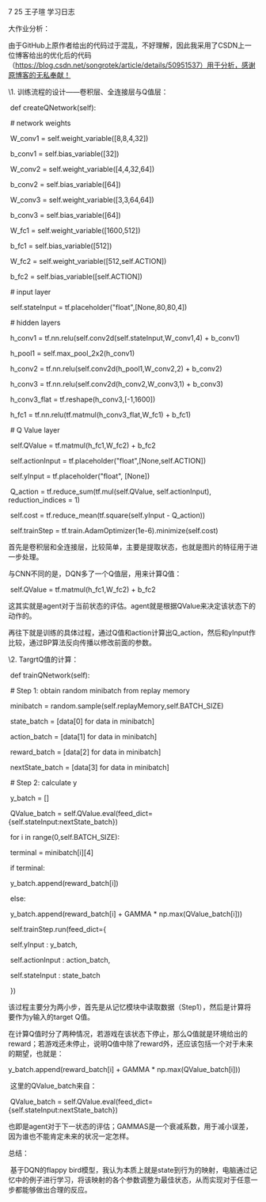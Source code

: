 7 25 王子瑄 学习日志

大作业分析：

由于GitHub上原作者给出的代码过于混乱，不好理解，因此我采用了CSDN上一位博客给出的优化后的代码（https://blog.csdn.net/songrotek/article/details/50951537）用于分析，感谢原博客的无私奉献！

\1.      训练流程的设计——卷积层、全连接层与Q值层：

​    def createQNetwork(self):

​        \# network weights

​        W_conv1 = self.weight_variable([8,8,4,32])

​        b_conv1 = self.bias_variable([32])

 

​        W_conv2 = self.weight_variable([4,4,32,64])

​        b_conv2 = self.bias_variable([64])

 

​        W_conv3 = self.weight_variable([3,3,64,64])

​        b_conv3 = self.bias_variable([64])

 

​        W_fc1 = self.weight_variable([1600,512])

​        b_fc1 = self.bias_variable([512])

 

​        W_fc2 = self.weight_variable([512,self.ACTION])

​        b_fc2 = self.bias_variable([self.ACTION])

 

​        \# input layer

 

​        self.stateInput = tf.placeholder("float",[None,80,80,4])

 

​        \# hidden layers

​        h_conv1 = tf.nn.relu(self.conv2d(self.stateInput,W_conv1,4) + b_conv1)

​        h_pool1 = self.max_pool_2x2(h_conv1)

 

​        h_conv2 = tf.nn.relu(self.conv2d(h_pool1,W_conv2,2) + b_conv2)

 

​        h_conv3 = tf.nn.relu(self.conv2d(h_conv2,W_conv3,1) + b_conv3)

 

​        h_conv3_flat = tf.reshape(h_conv3,[-1,1600])

​        h_fc1 = tf.nn.relu(tf.matmul(h_conv3_flat,W_fc1) + b_fc1)

 

​        \# Q Value layer

​        self.QValue = tf.matmul(h_fc1,W_fc2) + b_fc2

 

​        self.actionInput = tf.placeholder("float",[None,self.ACTION])

​        self.yInput = tf.placeholder("float", [None]) 

​        Q_action = tf.reduce_sum(tf.mul(self.QValue, self.actionInput), reduction_indices = 1)

​        self.cost = tf.reduce_mean(tf.square(self.yInput - Q_action))

​        self.trainStep = tf.train.AdamOptimizer(1e-6).minimize(self.cost)

首先是卷积层和全连接层，比较简单，主要是提取状态，也就是图片的特征用于进一步处理。

与CNN不同的是，DQN多了一个Q值层，用来计算Q值：

​            self.QValue = tf.matmul(h_fc1,W_fc2) + b_fc2

这其实就是agent对于当前状态的评估。agent就是根据QValue来决定该状态下的动作的。

再往下就是训练的具体过程，通过Q值和action计算出Q_action，然后和yInput作比较，通过BP算法反向传播以修改前面的参数。

\2.      TargrtQ值的计算：

​    def trainQNetwork(self):

​        \# Step 1: obtain random minibatch from replay memory

​        minibatch = random.sample(self.replayMemory,self.BATCH_SIZE)

​        state_batch = [data[0] for data in minibatch]

​        action_batch = [data[1] for data in minibatch]

​        reward_batch = [data[2] for data in minibatch]

​        nextState_batch = [data[3] for data in minibatch]

 

​        \# Step 2: calculate y 

​        y_batch = []

​        QValue_batch = self.QValue.eval(feed_dict={self.stateInput:nextState_batch})

​        for i in range(0,self.BATCH_SIZE):

​            terminal = minibatch[i][4]

​            if terminal:

​                y_batch.append(reward_batch[i])

​            else:

​                y_batch.append(reward_batch[i] + GAMMA * np.max(QValue_batch[i]))

 

​        self.trainStep.run(feed_dict={

​            self.yInput : y_batch,

​            self.actionInput : action_batch,

​            self.stateInput : state_batch

​            })

该过程主要分为两小步，首先是从记忆模块中读取数据（Step1），然后是计算将要作为y输入的target Q值。

在计算Q值时分了两种情况，若游戏在该状态下停止，那么Q值就是环境给出的reward；若游戏还未停止，说明Q值中除了reward外，还应该包括一个对于未来的期望，也就是：

y_batch.append(reward_batch[i] + GAMMA * np.max(QValue_batch[i]))

​     这里的QValue_batch来自：

​                QValue_batch = self.QValue.eval(feed_dict={self.stateInput:nextState_batch})

​     也即是agent对于下一状态的评估；GAMMAS是一个衰减系数，用于减小误差，因为谁也不能肯定未来的状况一定怎样。

总结：

​        基于DQN的flappy bird模型，我认为本质上就是state到行为的映射，电脑通过记忆中的例子进行学习，将该映射的各个参数调整为最佳状态，从而实现对于任意一步都能够做出合理的反应。